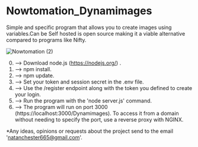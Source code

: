 # Nowtomation_Dynamimages
 Simple and specific program that allows you to create images using variables.Can be Self hosted is open source making it a viable alternative compared to programs like Nifty.
 
![Nowtomation (2)](https://github.com/user-attachments/assets/d5b5cc24-5b27-40cb-ab05-7d0b8b008db2)

0. --> Download node.js (https://nodejs.org/) .
1. --> npm install.
2. --> npm update.
3. --> Set your token and session secret in the .env file.
4. --> Use the /register endpoint along with the token you defined to create your login.
5. --> Run the program with the 'node server.js' command.
6. --> The program will run on port 3000 (https://localhost:3000/Dynamimages). To access it from a domain without needing to specify the port, use a reverse proxy with NGINX.

*Any ideas, opinions or requests about the project send to the email 'natanchester665@gmail.com'.
